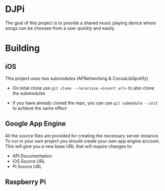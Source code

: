 DJPi
====

The goal of this project is to provide a shared music playing device where songs can be choosen from a user quickly and easily.


Building
================

iOS
---
This project uses two submodules (AFNetworking & CocoaLibSpotify)

* On inital clone use `git clone --recursive <insert url>` to also clone the submodules

* If you have already cloned the repo, you can use `git submodule --init` to achieve the same effect


Google App Engine
-----------------
All the source files are provided for creating the necessary server instance. To run in your own project you should create your own app engine account. This will give you a new base URL that will require changes to:
* API Documentation
* iOS Source URL
* Pi Source URL


Raspberry Pi
------------

